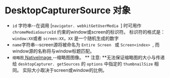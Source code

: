 # DesktopCapturerSource 对象

* ` id ` 字符串--在调用 [`navigator. webkitGetUserMedia `] 时可用作 ` chromeMediaSourceId ` 约束的window或screen的标识符。 标识符的格式是：`window:XX`或者 `screen:XX`，`XX` 是一个随机生成的数字
* ` name `字符串--screen源将被命名为 `Entire Screen ` 或 `Screen<index> `, 而window源的名称将与window标题匹配。
* ` 缩略图 `[ NativeImage ](../native-image.md)--缩略图图像。 ** 注意: **无法保证缩略图的大小与传递给 ` desktopCapturer. getSources ` 的 ` options ` 中指定的 ` thumbnailSize ` 相同。 实际大小取决于screen或window的比例。